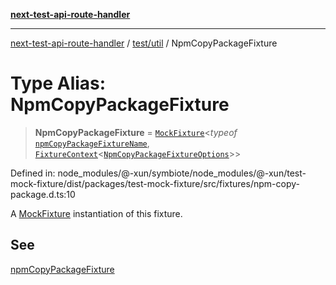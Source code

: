 [**next-test-api-route-handler**](../../../README.md)

***

[next-test-api-route-handler](../../../README.md) / [test/util](../README.md) / NpmCopyPackageFixture

# Type Alias: NpmCopyPackageFixture

> **NpmCopyPackageFixture** = [`MockFixture`](MockFixture.md)\<*typeof* [`npmCopyPackageFixtureName`](../variables/npmCopyPackageFixtureName.md), [`FixtureContext`](FixtureContext.md)\<[`NpmCopyPackageFixtureOptions`](NpmCopyPackageFixtureOptions.md)\>\>

Defined in: node\_modules/@-xun/symbiote/node\_modules/@-xun/test-mock-fixture/dist/packages/test-mock-fixture/src/fixtures/npm-copy-package.d.ts:10

A [MockFixture](MockFixture.md) instantiation of this fixture.

## See

[npmCopyPackageFixture](../functions/npmCopyPackageFixture.md)
